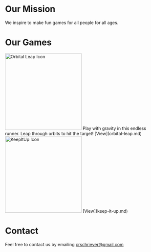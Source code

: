# Our Mission

We inspire to make fun games for all people for all ages.

# Our Games

<img alt="Orbital Leap Icon" src="/CarlsApps/imgs/OrbitalLeap/Icon.png" width="250" height="250">  
Play with gravity in this endless runner. Leap through orbits to hit the target!  
[View](orbital-leap.md)

<img alt="KeepItUp Icon" src="/CarlsApps/imgs/KeepItUp/Icon.png" width="250" height="250">  
[View](keep-it-up.md)

# Contact

Feel free to contact us by emailing crschriever@gmail.com
